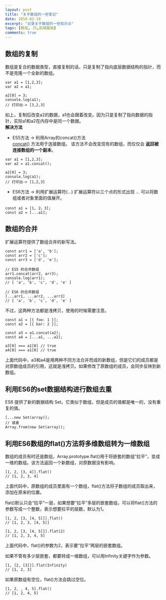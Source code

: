 ```yaml
---
layout: post
title: "关于数组的一些笔记"
date: 2018-02-18
excerpt: "记录关于数组的一些知识点"
tags: [数组, JS,前端基础]
comments: true
---
```

## 数组的复制
数组是复合的数据类型，直接复制的话，只是复制了指向底层数据结构的指针，而不是克隆一个全新的数组。
~~~
var a1 = [1,2,3];
var a2 = a1;

a2[0] = 3;
console.log(a1);
// 打印出-> [3,2,3]
~~~
如上，复制后改变a2的数据，a1也会跟着改变。因为只是复制了指向数据的指针，实际a1和a2在内存中是同一个数据。  
**解决方法**
* ES5方法 -> 利用Array的concat()方法  
[concat()](http://www.runoob.com/jsref/jsref-concat-string.html) 方法用于连接数组。
该方法不会改变现有的数组，而仅仅会 **返回被连接数组的一个副本**。  

~~~
var a1 = [1,2,3];
var a2 = a1.concat();

a2[0] = 3;
console.log(a1);
// 打印出-> [1,2,3]
~~~

* ES6方法 -> 利用扩展运算符(...)
扩展运算符以三个点的形式出现 ... 可以将数组或者对象里面的值展开。
~~~
const a1 = [1, 2，3];
const a2 = [...a1];
~~~

## 数组的合并
扩展运算符提供了数组合并的新写法。  

~~~
const arr1 = ['a', 'b'];
const arr2 = ['c'];
const arr3 = ['d', 'e'];

// ES5 的合并数组
arr1.concat(arr2, arr3);
console.log(arr1);
// [ 'a', 'b', 'c', 'd', 'e' ]

// ES6 的合并数组
[...arr1, ...arr2, ...arr3]
// [ 'a', 'b', 'c', 'd', 'e' ]
~~~

不过，这两种方法都是浅拷贝，使用的时候需要注意。  

~~~
const a1 = [{ foo: 1 }];
const a2 = [{ bar: 2 }];

const a3 = a1.concat(a2);
const a4 = [...a1, ...a2];

a3[0] === a1[0] // true
a4[0] === a1[0] // true
~~~

上面代码中，a3和a4是用两种不同方法合并而成的新数组，但是它们的成员都是对原数组成员的引用，这就是浅拷贝。如果修改了原数组的成员，会同步反映到新数组。  

## 利用ES6的set数据结构进行数组去重
ES6 提供了新的数据结构 Set。它类似于数组，但是成员的值都是唯一的，没有重复的值。

~~~
[...new Set(array)];
// 或者
Array.from(new Set(array));
~~~

## 利用ES6数组的flat()方法将多维数组转为一维数组
数组的成员有时还是数组，Array.prototype.flat()用于将嵌套的数组“拉平”，变成一维的数组。该方法返回一个新数组，对原数据没有影响。

~~~
[1, 2, [3, 4]].flat()
// [1, 2, 3, 4]
~~~

上面代码中，原数组的成员里面有一个数组，flat()方法将子数组的成员取出来，添加在原来的位置。

flat()默认只会“拉平”一层，如果想要“拉平”多层的嵌套数组，可以将flat()方法的参数写成一个整数，表示想要拉平的层数，默认为1。

~~~
[1, 2, [3, [4, 5]]].flat()
// [1, 2, 3, [4, 5]]

[1, 2, [3, [4, 5]]].flat(2)
// [1, 2, 3, 4, 5]
~~~

上面代码中，flat()的参数为2，表示要“拉平”两层的嵌套数组。

如果不管有多少层嵌套，都要转成一维数组，可以用Infinity关键字作为参数。
~~~
[1, [2, [3]]].flat(Infinity)
// [1, 2, 3]
~~~

如果原数组有空位，flat()方法会跳过空位。

~~~
[1, 2, , 4, 5].flat()
// [1, 2, 4, 5]
~~~
